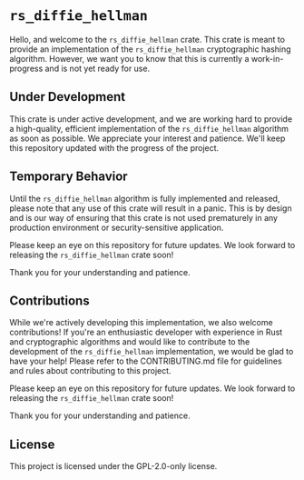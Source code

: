 # `rs_diffie_hellman`
Hello, and welcome to the `rs_diffie_hellman` crate. This crate is meant to provide an implementation of the `rs_diffie_hellman` cryptographic hashing algorithm. However, we want you to know that this is currently a work-in-progress and is not yet ready for use.

## Under Development
This crate is under active development, and we are working hard to provide a high-quality, efficient implementation of the `rs_diffie_hellman` algorithm as soon as possible. We appreciate your interest and patience. We'll keep this repository updated with the progress of the project.

## Temporary Behavior
Until the `rs_diffie_hellman` algorithm is fully implemented and released, please note that any use of this crate will result in a panic. This is by design and is our way of ensuring that this crate is not used prematurely in any production environment or security-sensitive application.

Please keep an eye on this repository for future updates. We look forward to releasing the `rs_diffie_hellman` crate soon!

Thank you for your understanding and patience.

## Contributions
While we're actively developing this implementation, we also welcome contributions! If you're an enthusiastic developer with experience in Rust and cryptographic algorithms and would like to contribute to the development of the `rs_diffie_hellman` implementation, we would be glad to have your help! Please refer to the CONTRIBUTING.md file for guidelines and rules about contributing to this project.

Please keep an eye on this repository for future updates. We look forward to releasing the `rs_diffie_hellman` crate soon!

Thank you for your understanding and patience.

## License
This project is licensed under the GPL-2.0-only license.
